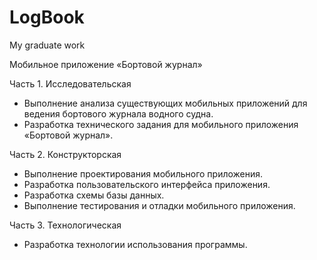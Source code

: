 # LogBook
My graduate work

Мобильное приложение «Бортовой журнал»

Часть 1. Исследовательская
  - Выполнение анализа существующих мобильных приложений для ведения бортового журнала водного судна. 
  - Разработка технического задания для мобильного приложения «Бортовой журнал».

Часть 2. Конструкторская
  - Выполнение проектирования мобильного приложения. 
  - Разработка пользовательского интерфейса приложения. 
  - Разработка схемы базы данных. 
  - Выполнение тестирования и отладки мобильного приложения.

Часть 3. Технологическая
  - Разработка технологии использования программы. 
